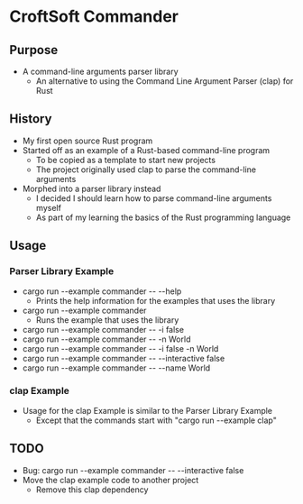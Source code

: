 # CroftSoft Commander

## Purpose

- A command-line arguments parser library
  - An alternative to using the Command Line Argument Parser (clap) for Rust

## History

- My first open source Rust program
- Started off as an example of a Rust-based command-line program
  - To be copied as a template to start new projects
  - The project originally used clap to parse the command-line arguments
- Morphed into a parser library instead
  - I decided I should learn how to parse command-line arguments myself
  - As part of my learning the basics of the Rust programming language

## Usage

### Parser Library Example

- cargo run --example commander -- --help
  - Prints the help information for the examples that uses the library
- cargo run --example commander
  - Runs the example that uses the library
- cargo run --example commander -- -i false
- cargo run --example commander -- -n World
- cargo run --example commander -- -i false -n World
- cargo run --example commander -- --interactive false
- cargo run --example commander -- --name World

### clap Example

- Usage for the clap Example is similar to the Parser Library Example
  - Except that the commands start with "cargo run --example clap"

## TODO

- Bug: cargo run --example commander -- --interactive false
- Move the clap example code to another project
  - Remove this clap dependency
